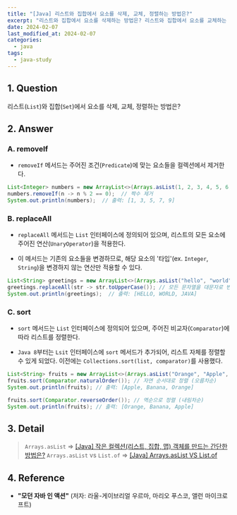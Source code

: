 ```yaml
---
title: "[Java] 리스트와 집합에서 요소를 삭제, 교체, 정렬하는 방법은?"
excerpt: "리스트와 집합에서 요소를 삭제하는 방법은? 리스트와 집합에서 요소를 교체하는 방법은? 리스트와 집합에서 요소를 정렬하는 방법은? removeIf란? replaceAll란? sort란?"
date: 2024-02-07
last_modified_at: 2024-02-07
categories:
  - java
tags:
  - java-study
---
```


## 1. Question

리스트(`List`)와 집합(`Set`)에서 요소를 삭제, 교체, 정렬하는 방법은?

## 2. Answer

### A. removeIf

* `removeIf` 메서드는 주어진 조건(`Predicate`)에 맞는 요소들을 컬렉션에서 제거한다.

```java
List<Integer> numbers = new ArrayList<>(Arrays.asList(1, 2, 3, 4, 5, 6, 7, 8, 9));
numbers.removeIf(n -> n % 2 == 0);  // 짝수 제거
System.out.println(numbers);  // 출력: [1, 3, 5, 7, 9]
```

### B. replaceAll

* `replaceAll` 메서드는 `List` 인터페이스에 정의되어 있으며, 리스트의 모든 요소에 주어진 연산(`UnaryOperator`)을 적용한다.

* 이 메서드는 기존의 요소들을 변경하므로, 해당 요소의 '타입'(ex. `Integer`, `String`)을 변경하지 않는 연산만 적용할 수 있다.

```java
List<String> greetings = new ArrayList<>(Arrays.asList("hello", "world", "java"));
greetings.replaceAll(str -> str.toUpperCase()); // 모든 문자열을 대문자로 변환한다.
System.out.println(greetings);  // 출력: [HELLO, WORLD, JAVA]
```

### C. sort

* `sort` 메서드는 `List` 인터페이스에 정의되어 있으며, 주어진 비교자(`Comparator`)에 따라 리스트를 정렬한다.

* `Java 8`부터는 `Lsit` 인터페이스에 `sort` 메서드가 추가되어, 리스트 자체를 정렬할 수 있게 되었다. 이전에는 `Collections.sort(list, comparator)`를 사용했다.

```java
List<String> fruits = new ArrayList<>(Arrays.asList("Orange", "Apple", "Banana"));
fruits.sort(Comparator.naturalOrder()); // 자연 순서대로 정렬 (오름차순)
System.out.println(fruits); // 출력: [Apple, Banana, Orange]

fruits.sort(Comparator.reverseOrder()); // 역순으로 정렬 (내림차순)
System.out.println(fruits); // 출력: [Orange, Banana, Apple]
```

## 3. Detail

> `Arrays.asList` => [[Java] 작은 컬렉션(리스트, 집합, 맵) 객체를 만드는 간단한 방법은?](https://burningfalls.github.io/java/how-to-create-collection-object/)
> `Arrays.asList` vs `List.of` => [[Java] Arrays.asList VS List.of](https://burningfalls.github.io/java/difference-between-arrays-aslist-and-list-of/)

## 4. Reference

* **"모던 자바 인 액션"** (저자: 라울-게이브리얼 우르마, 마리오 푸스코, 앨런 마이크로프트)